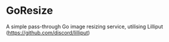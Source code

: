 # GoResize
A simple pass-through Go image resizing service, utilising Lilliput (https://github.com/discord/lilliput)
